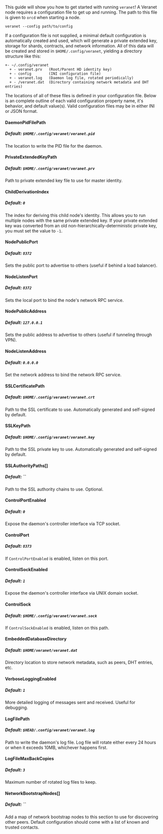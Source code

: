 This guide will show you how to get started with running `veranet`! A Veranet 
node requires a configuration file to get up and running. The path to this 
file is given to `orcd` when starting a node.

```
veranet --config path/to/config
```

If a configuration file is not supplied, a minimal default configuration is 
automatically created and used, which will generate a private extended key, 
storage for shards, contracts, and network information. All of this data will 
be created and stored in `$HOME/.config/veranet`, yielding a directory structure 
like this:

```
+- ~/.config/veranet
  + - veranet.prv   (Root/Parent HD identity key)
  + - config        (INI configuration file)
  + - veranet.log   (Daemon log file, rotated periodically)
  + - /veranet.dat  (Directory containing network metadata and DHT entries)
```

The locations of all of these files is defined in your configuration file. 
Below is an complete outline of each valid configuration property name, it's 
behavior, and default value(s). Valid configuration files may be in either INI 
or JSON format.

#### DaemonPidFilePath

##### Default: `$HOME/.config/veranet/veranet.pid`

The location to write the PID file for the daemon.

#### PrivateExtendedKeyPath

##### Default: `$HOME/.config/veranet/veranet.prv`

Path to private extended key file to use for master identity.

#### ChildDerivationIndex

##### Default: `0`

The index for deriving this child node's identity. This allows you to run 
multiple nodes with the same private extended key. If your private extended 
key was converted from an old non-hierarchically-deterministic private key,
you must set the value to `-1`.

#### NodePublicPort

##### Default: `8372`

Sets the public port to advertise to others (useful if behind a load balancer).

#### NodeListenPort

##### Default: `8372`

Sets the local port to bind the node's network RPC service.

#### NodePublicAddress

##### Default: `127.0.0.1`

Sets the public address to advertise to others (useful if tunneling through 
VPN).

#### NodeListenAddress 

##### Default: `0.0.0.0`

Set the network address to bind the network RPC service.

#### SSLCertificatePath

##### Default: `$HOME/.config/veranet/veranet.crt`

Path to the SSL certificate to use. Automatically generated and self-signed by 
default.

#### SSLKeyPath

##### Default: `$HOME/.config/veranet/veranet.key`

Path to the SSL private key to use. Automatically generated and self-signed by 
default.

#### SSLAuthorityPaths[]

##### Default: ``

Path to the SSL authority chains to use. Optional.

#### ControlPortEnabled 

##### Default: `0`

Expose the daemon's controller interface via TCP socket.

#### ControlPort

##### Default: `8373`

If `ControlPortEnabled` is enabled, listen on this port.

#### ControlSockEnabled

##### Default: `1`

Expose the daemon's controller interface via UNIX domain socket.

#### ControlSock

##### Default: `$HOME/.config/veranet/veranet.sock`

If `ControlSockEnabled` is enabled, listen on this path.

#### EmbeddedDatabaseDirectory

##### Default: `$HOME/veranet/veranet.dat`

Directory location to store network metadata, such as peers, DHT entries, etc.

#### VerboseLoggingEnabled

##### Default: `1`

More detailed logging of messages sent and received. Useful for debugging.

#### LogFilePath

##### Default: `$HEAD/.config/veranet/veranet.log`

Path to write the daemon's log file. Log file will rotate either every 24 hours 
or when it exceeds 10MB, whichever happens first.

#### LogFileMaxBackCopies

##### Default: `3`

Maximum number of rotated log files to keep.

#### NetworkBootstrapNodes[]

##### Default: ``

Add a map of network bootstrap nodes to this section to use for discovering 
other peers. Default configuration should come with a list of known and 
trusted contacts.
